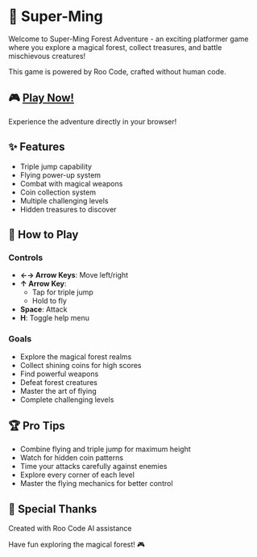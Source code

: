 # 🌲 Super-Ming

Welcome to Super-Ming Forest Adventure - an exciting platformer game where you explore a magical forest, collect treasures, and battle mischievous creatures!

This game is powered by Roo Code, crafted without human code.

## 🎮 [Play Now!](https://zhong-j.github.io/Super-Ming/)

Experience the adventure directly in your browser!

## ✨ Features
- Triple jump capability
- Flying power-up system
- Combat with magical weapons
- Coin collection system
- Multiple challenging levels
- Hidden treasures to discover

## 🎯 How to Play

### Controls
- **←→ Arrow Keys**: Move left/right
- **↑ Arrow Key**: 
  - Tap for triple jump
  - Hold to fly
- **Space**: Attack
- **H**: Toggle help menu

### Goals
- Explore the magical forest realms
- Collect shining coins for high scores
- Find powerful weapons
- Defeat forest creatures
- Master the art of flying
- Complete challenging levels

## 🏆 Pro Tips
- Combine flying and triple jump for maximum height
- Watch for hidden coin patterns
- Time your attacks carefully against enemies
- Explore every corner of each level
- Master the flying mechanics for better control

## 🌟 Special Thanks
Created with Roo Code AI assistance

Have fun exploring the magical forest! 🎮